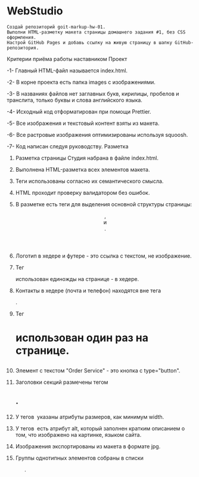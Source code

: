 # WebStudio
    Создай репозиторий goit-markup-hw-01.
    Выполни HTML-разметку макета страницы домашнего задания #1, без CSS оформления.
    Настрой GitHub Pages и добавь ссылку на живую страницу в шапку GitHub-репозитория.

Критерии приёма работы наставником
Проект

-1- Главный HTML-файл называется index.html.

-2- В корне проекта есть папка images с изображениями.

-3- В названиях файлов нет заглавных букв, кирилицы, пробелов и транслита, только буквы и слова английского языка.

-4- Исходный код отформатирован при помощи Prettier.

-5- Все изображения и текстовый контент взяты из макета.

-6- Все растровые изображения оптимизированы используя squoosh.

-7- Код написан следуя руководству.
Разметка

1. Разметка страницы Студия набрана в файле index.html.

2. Выполнена HTML-разметка всех элементов макета.

3. Теги использованы согласно их семантического смысла.

4. HTML проходит проверку валидатором без ошибок.

5. В разметке есть теги для выделения основной структуры страницы: <header>, <main> и <footer>.

6. Логотип в хедере и футере - это ссылка с текстом, не изображение.

7. Тег <nav> использован единожды на странице - в хедере.

8. Контакты в хедере (почта и телефон) находятся вне тега <nav>.

9. Тег <h1> использован один раз на странице.

10. Элемент с текстом "Order Service" - это кнопка с type="button".

11. Заголовки секций размечены тегом <h2>.

12. У тегов <img> указаны атрибуты размеров, как минимум width.

13. У тегов <img> есть атрибут alt, который заполнен кратким описанием о том, что изображено на картинке, языком сайта.

14. Изображения экспортированы из макета в формате jpg.

15. Группы однотипных элементов собраны в списки <ul>.

